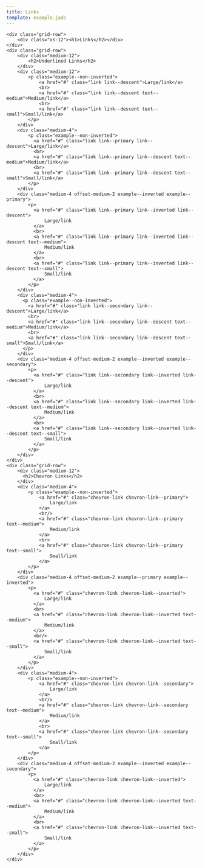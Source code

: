 ```yaml
---
title: Links
template: example.jade
---
```


<div class="container container--limited-width type-examples">

    <div class="grid-row">
        <div class="xs-12"><h1>Links</h2></div>
    </div>
    <div class="grid-row">
        <div class="medium-12">
            <h2>Underlined Links</h2>
        </div>
        <div class="medium-12">
            <p class="example--non-inverted">
                <a href="#" class="link link--descent">Large/link</a>
                <br>
                <a href="#" class="link link--descent text--medium">Medium/link</a>
                <br>
                <a href="#" class="link link--descent text--small">Small/link</a>
            </p>
        </div>
        <div class="medium-4">
            <p class="example--non-inverted">
              <a href="#" class="link link--primary link--descent">Large/link</a>
              <br>
              <a href="#" class="link link--primary link--descent text--medium">Medium/link</a>
              <br>
              <a href="#" class="link link--primary link--descent text--small">Small/link</a>
            </p>
        </div>
        <div class="medium-4 offset-medium-2 example--inverted example--primary">
            <p>
              <a href="#" class="link link--primary link--inverted link--descent">
                  Large/link
              </a>
              <br>
              <a href="#" class="link link--primary link--inverted link--descent text--medium">
                  Medium/link
              </a>
              <br>
              <a href="#" class="link link--primary link--inverted link--descent text--small">
                  Small/link
              </a>
            </p>
        </div>
        <div class="medium-4">
          <p class="example--non-inverted">
            <a href="#" class="link link--secondary link--descent">Large/link</a>
            <br>
            <a href="#" class="link link--secondary link--descent text--medium">Medium/link</a>
            <br>
            <a href="#" class="link link--secondary link--descent text--small">Small/link</a>
          </p>
        </div>
        <div class="medium-4 offset-medium-2 example--inverted example--secondary">
            <p>
              <a href="#" class="link link--secondary link--inverted link--descent">
                  Large/link
              </a>
              <br>
              <a href="#" class="link link--secondary link--inverted link--descent text--medium">
                  Medium/link
              </a>
              <br>
              <a href="#" class="link link--secondary link--inverted link--descent text--small">
                  Small/link
              </a>
            </p>
        </div>
    </div>
    <div class="grid-row">
        <div class="medium-12">
          <h2>Chevron Links</h2>
        </div>
        <div class="medium-4">
            <p class="example--non-inverted">
                <a href="#" class="chevron-link chevron-link--primary">
                    Large/link
                </a>
                <br/>
                <a href="#" class="chevron-link chevron-link--primary text--medium">
                    Medium/link
                </a>
                <br>
                <a href="#" class="chevron-link chevron-link--primary text--small">
                    Small/link
                </a>
            </p>
        </div>
        <div class="medium-4 offset-medium-2 example--primary example--inverted">
            <p>
              <a href="#" class="chevron-link chevron-link--inverted">
                  Large/link
              </a>
              <br>
              <a href="#" class="chevron-link chevron-link--inverted text--medium">
                  Medium/link
              </a>
              <br/>
              <a href="#" class="chevron-link chevron-link--inverted text--small">
                  Small/link
              </a>
            </p>
        </div>
        <div class="medium-4">
            <p class="example--non-inverted">
                <a href="#" class="chevron-link chevron-link--secondary">
                    Large/link
                </a>
                <br/>
                <a href="#" class="chevron-link chevron-link--secondary text--medium">
                    Medium/link
                </a>
                <br>
                <a href="#" class="chevron-link chevron-link--secondary text--small">
                    Small/link
                </a>
            </p>
        </div>
        <div class="medium-4 offset-medium-2 example--inverted example--secondary">
            <p>
              <a href="#" class="chevron-link chevron-link--inverted">
                  Large/link
              </a>
              <br>
              <a href="#" class="chevron-link chevron-link--inverted text--medium">
                  Medium/link
              </a>
              <br>
              <a href="#" class="chevron-link chevron-link--inverted text--small">
                  Small/link
              </a>
            </p>
        </div>
    </div>

</div>
